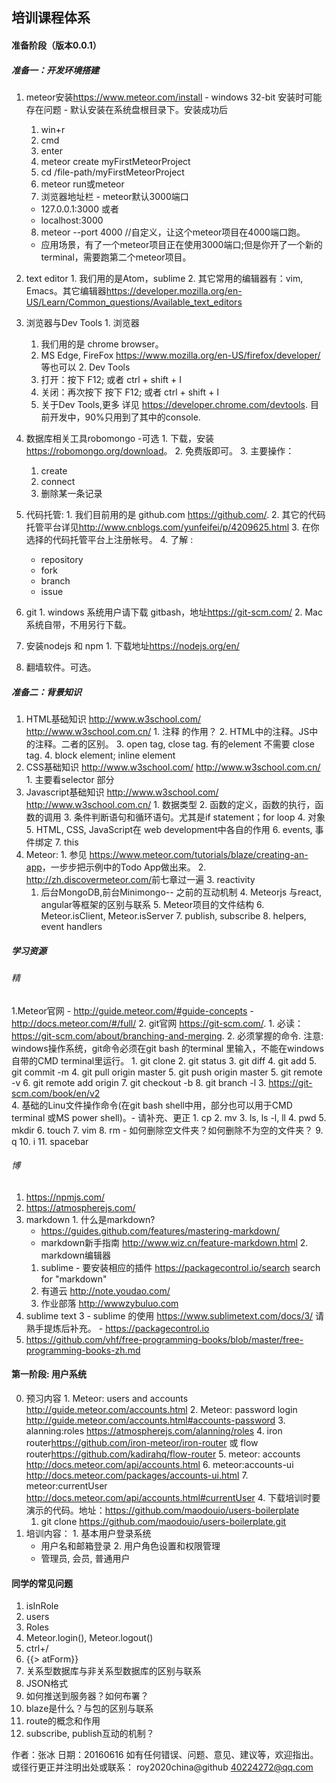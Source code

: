 ## 培训课程体系

#### 准备阶段（版本0.0.1）

##### 准备一：开发环境搭建
  1. meteor安装<https://www.meteor.com/install>
    - windows 32-bit 安装时可能存在问题
    - 默认安装在系统盘根目录下。安装成功后
      1. win+r
      2. cmd
      3. enter
      4. meteor create myFirstMeteorProject
      5. cd /file-path/myFirstMeteorProject
      6. meteor run或meteor 
      7. 浏览器地址栏 - meteor默认3000端口
        - 127.0.0.1:3000 或者
        - localhost:3000  
      8. meteor --port 4000 //自定义，让这个meteor项目在4000端口跑。
        - 应用场景，有了一个meteor项目正在使用3000端口;但是你开了一个新的terminal，需要跑第二个meteor项目。
  2. text editor 
    1. 我们用的是Atom，sublime
    2. 其它常用的编辑器有：vim, Emacs。其它编辑器<https://developer.mozilla.org/en-US/Learn/Common_questions/Available_text_editors>
  3. 浏览器与Dev Tools 
    1. 浏览器 
      1. 我们用的是 chrome browser。
      2. MS Edge, FireFox <https://www.mozilla.org/en-US/firefox/developer/> 等也可以
    2. Dev Tools
      1. 打开：按下 F12;  或者 ctrl + shift + I
      2. 关闭：再次按下 按下 F12;  或者 ctrl + shift + I
      3. 关于Dev Tools,更多 详见 <https://developer.chrome.com/devtools>. 目前开发中，90%只用到了其中的console.
  4. 数据库相关工具robomongo -可选
    1. 下载，安装<https://robomongo.org/download>。
    2. 免费版即可。
    3. 主要操作：
      1. create
      2. connect
      3. 删除某一条记录 
  5. 代码托管: 
    1. 我们目前用的是 github.com <https://github.com/>. 
    2. 其它的代码托管平台详见<http://www.cnblogs.com/yunfeifei/p/4209625.html>
    3. 在你选择的代码托管平台上注册帐号。
    4. 了解 :
     - repository
     - fork
     - branch
     - issue
     
  6. git 
    1. windows 系统用户请下载 gitbash，地址<https://git-scm.com/>
    2. Mac系统自带，不用另行下载。
  7. 安装nodejs 和 npm 
    1. 下载地址<https://nodejs.org/en/> 
  8. 翻墙软件。可选。

##### 准备二：背景知识
  1. HTML基础知识 <http://www.w3school.com/> <http://www.w3school.com.cn/>
    1. 注释 的作用？
    2. HTML中的注释。JS中的注释。二者的区别。
    3. open tag, close tag. 有的element 不需要 close tag.
    4. block element; inline element
  2. CSS基础知识 <http://www.w3school.com/> <http://www.w3school.com.cn/>
    1. 主要看selector 部分
  3. Javascript基础知识 <http://www.w3school.com/> <http://www.w3school.com.cn/>
    1. 数据类型
    2. 函数的定义，函数的执行，函数的调用
    3. 条件判断语句和循环语句。尤其是if statement；for loop
    4.  对象
    5. HTML, CSS, JavaScript在 web development中各自的作用
    6. events, 事件绑定
    7. this
  4. Meteor:
    1. 参见 <https://www.meteor.com/tutorials/blaze/creating-an-app>，一步步把示例中的Todo App做出来。 
    2. <http://zh.discovermeteor.com/>前七章过一遍
    3. reactivity
      1. 后台MongoDB,前台Minimongo-- 之前的互动机制 
    4. Meteorjs 与react, angular等框架的区别与联系
    5. Meteor项目的文件结构
    6. Meteor.isClient, Meteor.isServer
    7. publish, subscribe
    8. helpers, event handlers
    
  
    
##### 学习资源
###### 精
  1.Meteor官网
    - <http://guide.meteor.com/#guide-concepts> 
    - <http://docs.meteor.com/#/full/>
  2. git官网 <https://git-scm.com/>. 
    1. 必读：<https://git-scm.com/about/branching-and-merging>.
    2. 必须掌握的命令. 注意: windows操作系统，git命令必须在git bash 的terminal 里输入，不能在windows自带的CMD terminal里运行。
      1. git clone 
      2. git status
      3. git diff
      4. git add
      5. git commit -m
      4. git pull origin master
      5. git push origin master
      5. git remote -v
      6. git remote add origin
      7. git checkout -b 
      8. git branch -l
    3. <https://git-scm.com/book/en/v2>  
    4. 基础的Linu文件操作命令(在git bash shell中用，部分也可以用于CMD terminal 或MS power shell)。- 请补充、更正
      1. cp
      2. mv
      3. ls, ls -l, ll
      4. pwd
      5. mkdir
      6. touch
      7. vim
      8. rm - 如何删除空文件夹？如何删除不为空的文件夹？ 
      9. q
      10. i
      11. spacebar

###### 博
  1. <https://npmjs.com/>
  2. <https://atmospherejs.com/>
  3. markdown 
    1. 什么是markdown?
      - <https://guides.github.com/features/mastering-markdown/>
      - markdown新手指南 <http://www.wiz.cn/feature-markdown.html>
    2. markdown编辑器
      1. sublime - 要安装相应的插件 <https://packagecontrol.io/search> search for "markdown"
      2. 有道云 <http://note.youdao.com/> 
      3. 作业部落 <http://wwwzybuluo.com> 
  4. sublime text 3
    - sublime 的使用 <https://www.sublimetext.com/docs/3/> 请熟手提炼后补充。
    - <https://packagecontrol.io>
  5. <https://github.com/vhf/free-programming-books/blob/master/free-programming-books-zh.md>

#### 第一阶段: 用户系统
  0. 预习内容
    1. Meteor: users and accounts <http://guide.meteor.com/accounts.html>
    2. Meteor: password login <http://guide.meteor.com/accounts.html#accounts-password>
    3. alanning:roles <https://atmospherejs.com/alanning/roles>
    4. iron router<https://github.com/iron-meteor/iron-router> 或  flow router<https://github.com/kadirahq/flow-router>
    5. meteor: accounts <http://docs.meteor.com/api/accounts.html>
    6. meteor:accounts-ui <http://docs.meteor.com/packages/accounts-ui.html>
    7. meteor:currentUser <http://docs.meteor.com/api/accounts.html#currentUser>
    4. 下载培训时要演示的代码。地址：<https://github.com/maodouio/users-boilerplate>
      1. git clone https://github.com/maodouio/users-boilerplate.git 
  1. 培训内容：
    1. 基本用户登录系统
      - 用户名和邮箱登录
    2. 用户角色设置和权限管理
      - 管理员, 会员, 普通用户
  

#### 同学的常见问题
1. isInRole
2. users
3. Roles
4. Meteor.login(), Meteor.logout()
5. ctrl+/
6. {{> atForm}}
7. 关系型数据库与非关系型数据库的区别与联系
8. JSON格式
9. 如何推送到服务器？如何布署？
10. blaze是什么？与包的区别与联系
11. route的概念和作用
12. subscribe, publish互动的机制？



作者：张冰
日期：20160616
如有任何错误、问题、意见、建议等，欢迎指出。或径行更正并注明出处或联系：
roy2020china@github
40224272@qq.com
